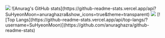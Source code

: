 <img src="https://capsule-render.vercel.app/api?type=waving&color=FFEDC9&height=110&section=header&text=RESERVATION&fontSize=40" />
![Anurag's GitHub stats](https://github-readme-stats.vercel.app/api?SuHyeonMoon=anuraghazra&show_icons=true&theme=transparent)

<img src="https://capsule-render.vercel.app/api?type=waving&color=FFEDC9&height=110&section=footer" />
[![Top Langs](https://github-readme-stats.vercel.app/api/top-langs/?username=SuHyeonMoon)](https://github.com/anuraghazra/github-readme-stats)

